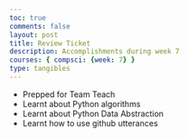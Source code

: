 ```yaml
---
toc: true
comments: false
layout: post
title: Review Ticket
description: Accomplishments during week 7
courses: { compsci: {week: 7} }
type: tangibles
---
```


- Prepped for Team Teach
- Learnt about Python algorithms
- Learnt about Python Data Abstraction
- Learnt how to use github utterances
